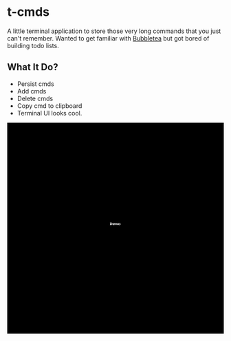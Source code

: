 # t-cmds

A little terminal application to store those very long commands that you just can't remember.
Wanted to get familiar with [Bubbletea](https://github.com/charmbracelet/bubbletea) but got bored of building todo lists.

## What It Do?

- Persist cmds
- Add cmds
- Delete cmds
- Copy cmd to clipboard
- Terminal UI looks cool.

<img src="./demo.gif">
